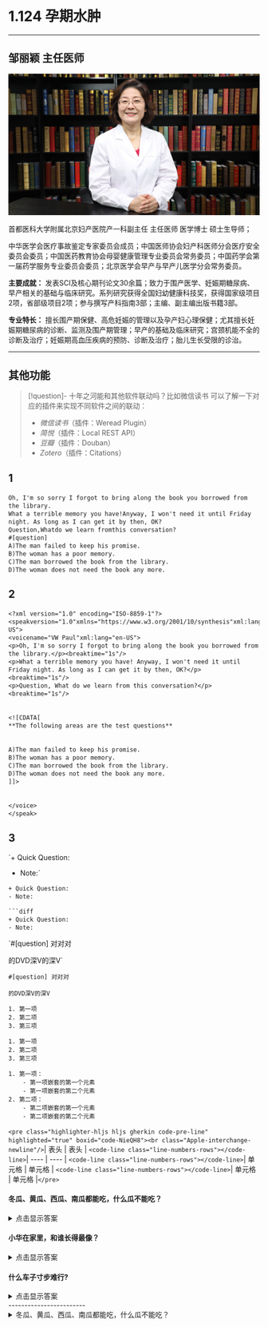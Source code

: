 # 1.124 孕期水肿

---

## 邹丽颖 主任医师

![1678509286575](image/c01_124/1678509286575.png)

首都医科大学附属北京妇产医院产一科副主任 主任医师 医学博士 硕士生导师；

中华医学会医疗事故鉴定专家委员会成员；中国医师协会妇产科医师分会医疗安全委员会委员；中国医药教育协会母婴健康管理专业委员会常务委员；中国药学会第一届药学服务专业委员会委员；北京医学会早产与早产儿医学分会常务委员。

**主要成就：** 发表SCI及核心期刊论文30余篇；致力于围产医学、妊娠期糖尿病、早产相关的基础与临床研究。系列研究获得全国妇幼健康科技奖，获得国家级项目2项，省部级项目2项；参与撰写产科指南3部；主编、副主编出版书籍3部。

**专业特长：** 擅长围产期保健、高危妊娠的管理以及孕产妇心理保健；尤其擅长妊娠期糖尿病的诊断、监测及围产期管理；早产的基础及临床研究；宫颈机能不全的诊断及治疗；妊娠期高血压疾病的预防、诊断及治疗；胎儿生长受限的诊治。

---

## 其他功能

> [!question]- 十年之河能和其他软件联动吗？比如微信读书
> 可以了解一下对应的插件来实现不同软件之间的联动：
>
> - *微信读书*（插件：Weread Plugin）
> - *简悦*（插件：Local REST API）
> - *豆瓣*（插件：Douban）
> - *Zotero*（插件：Citations）

## 1

```
Oh, I'm so sorry I forgot to bring along the book you borrowed from the library.
What a terrible memory you have!Anyway, I won't need it until Friday night. As long as I can get it by then, OK?
Question,Whatdo we learn fromthis conversation?
#[question] 
A)The man failed to keep his promise.
B)The woman has a poor memory.
C)The man borrowed the book from the library.
D)The woman does not need the book any more.
```

## 2

```
<?xml version="1.0" encoding="ISO-8859-1"?>
<speakversion="1.0"xmlns="https://www.w3.org/2001/10/synthesis"xml:lang="en-US">
<voicename="VW Paul"xml:lang="en-US">
<p>Oh, I'm so sorry I forgot to bring along the book you borrowed from the library.</p><breaktime="1s"/>
<p>What a terrible memory you have! Anyway, I won't need it until Friday night. As long as I can get it by then, OK?</p><breaktime="1s"/>
<p>Question, What do we learn from this conversation?</p><breaktime="1s"/>


<![CDATA[
**The following areas are the test questions**


A)The man failed to keep his promise.
B)The woman has a poor memory.
C)The man borrowed the book from the library.
D)The woman does not need the book any more.
]]>


</voice>
</speak>
```

## 3

`+ Quick Question:

- Note:`

```
+ Quick Question:
- Note:
```

```
```diff
+ Quick Question:
- Note:
```

`#[question] 对对对

的DVD深V的深V`

```
#[question] 对对对

的DVD深V的深V
```

```
1. 第一项
2. 第二项
3. 第三项
```

```
1. 第一项
2. 第二项
3. 第三项
```

```mermaid
1. 第一项：
    - 第一项嵌套的第一个元素
    - 第一项嵌套的第二个元素
2. 第二项：
    - 第二项嵌套的第一个元素
    - 第二项嵌套的第二个元素
```

`<pre class="highlighter-hljs hljs gherkin code-pre-line" highlighted="true" boxid="code-NieQH8"><br class="Apple-interchange-newline"/>`|  表头   | 表头  |
`<code-line class="line-numbers-rows"></code-line>`|  ----  | ----  |
`<code-line class="line-numbers-rows"></code-line>`| 单元格  | 单元格 |
`<code-line class="line-numbers-rows"></code-line>`| 单元格  | 单元格 |`</pre>`

#### 冬瓜、黄瓜、西瓜、南瓜都能吃，什么瓜不能吃？

<details><summary>点击显示答案</summary><pre>傻瓜</pre></details>

#### 小华在家里，和谁长得最像？

<details><summary>点击显示答案</summary><pre>自己</pre></details>

#### 什么车子寸步难行?

<details><summary>点击显示答案</summary><pre>风车</pre></details>
------------------------


<details><summary>冬瓜、黄瓜、西瓜、南瓜都能吃，什么瓜不能吃？</summary><pre>傻瓜</pre></details>
